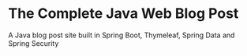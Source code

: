 # The Complete Java Web Blog Post
A Java blog post site built in Spring Boot, Thymeleaf, Spring Data and Spring Security
```
